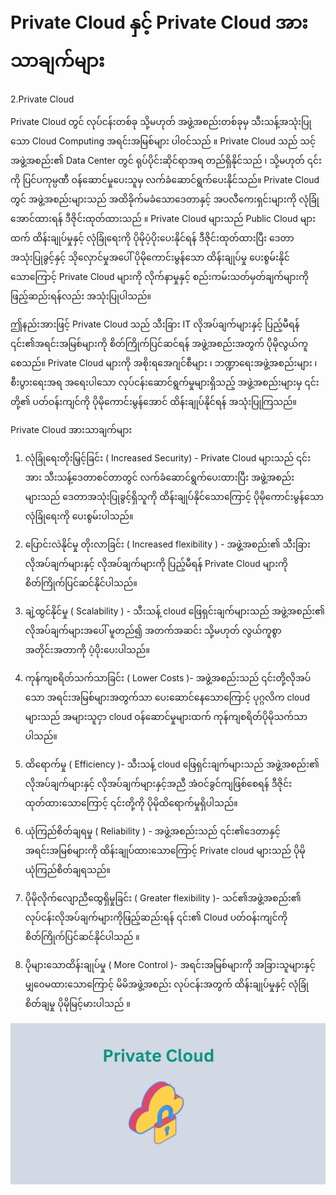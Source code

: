 # Private Cloud နှင့် Private Cloud အားသာချက်များ


2.Private Cloud 


Private Cloud တွင် လုပ်ငန်းတစ်ခု သို့မဟုတ် အဖွဲ့အစည်းတစ်ခုမှ သီးသန့်အသုံးပြုသော Cloud Computing အရင်းအမြစ်များ ပါဝင်သည် ။ Private Cloud သည် သင့်အဖွဲ့အစည်း၏ Data Center တွင် ရုပ်ပိုင်းဆိုင်ရာအရ တည်ရှိနိုင်သည် ၊ သို့မဟုတ် ၎င်းကို ပြင်ပကုမ္ပဏီ ဝန်ဆောင်မှုပေးသူမှ လက်ခံဆောင်ရွက်ပေးနိုင်သည်။ Private Cloud တွင် အဖွဲ့အစည်းများသည် အထိခိုက်မခံသောဒေတာနှင့် အပလီကေးရှင်းများကို လုံခြုံအောင်ထားရန် ဒီဇိုင်းထုတ်ထားသည် ။ Private Cloud များသည် Public Cloud များထက် ထိန်းချုပ်မှုနှင့် လုံခြုံရေးကို ပိုမိုပံ့ပိုးပေးနိုင်ရန် ဒီဇိုင်းထုတ်ထားပြီး ဒေတာအသုံးပြုခွင့်နှင့် သိုလှောင်မှုအပေါ် ပိုမိုကောင်းမွန်သော ထိန်းချုပ်မှု ပေးစွမ်းနိုင်သောကြောင့် Private Cloud များကို လိုက်နာမှုနှင့် စည်းကမ်းသတ်မှတ်ချက်များကို ဖြည့်ဆည်းရန်လည်း အသုံးပြုပါသည်။

ဤနည်းအားဖြင့် Private Cloud သည် သီးခြား IT လိုအပ်ချက်များနှင့် ပြည့်မီရန် ၎င်း၏အရင်းအမြစ်များကို စိတ်ကြိုက်ပြင်ဆင်ရန် အဖွဲ့အစည်းအတွက် ပိုမိုလွယ်ကူစေသည်။ Private Cloud များကို အစိုးရအေဂျင်စီများ ၊ ဘဏ္ဍာရေးအဖွဲ့အစည်းများ ၊ စီးပွားရေးအရ အရေးပါသော လုပ်ငန်းဆောင်ရွက်မှုများရှိသည့် အဖွဲ့အစည်းများမှ ၎င်းတို့၏ ပတ်ဝန်းကျင်ကို ပိုမိုကောင်းမွန်အောင် ထိန်းချုပ်နိုင်ရန် အသုံးပြုကြသည်။

Private Cloud အားသာချက်များ

1. လုံခြုံရေးတိုးမြှင့်ခြင်း ( Increased Security) - Private Cloud များသည် ၎င်းအား သီးသန့်ဒေတာစင်တာတွင် လက်ခံဆောင်ရွက်ပေးထားပြီး အဖွဲ့အစည်းများသည် ဒေတာအသုံးပြုခွင့်ရှိသူကို ထိန်းချုပ်နိုင်သောကြောင့် ပိုမိုကောင်းမွန်သောလုံခြုံရေးကို ပေးစွမ်းပါသည်။

2. ပြောင်းလဲနိုင်မှု တိုးလာခြင်း ( Increased flexibility ) - အဖွဲ့အစည်း၏ သီးခြားလိုအပ်ချက်များနှင့် လိုအပ်ချက်များကို ပြည့်မီရန် Private Cloud များကို စိတ်ကြိုက်ပြင်ဆင်နိုင်ပါသည်။

3. ချဲ့ထွင်နိုင်မှု ( Scalability ) - သီးသန့် cloud ဖြေရှင်းချက်များသည် အဖွဲ့အစည်း၏ လိုအပ်ချက်များအပေါ် မူတည်၍ အတက်အဆင်း သို့မဟုတ် လွယ်ကူစွာ အတိုင်းအတာကို ပံ့ပိုးပေးပါသည်။

4. ကုန်ကျစရိတ်သက်သာခြင်း ( Lower Costs )- အဖွဲ့အစည်းသည် ၎င်းတို့လိုအပ်သော အရင်းအမြစ်များအတွက်သာ ပေးဆောင်နေသောကြောင့် ပုဂ္ဂလိက cloud များသည် အများသူငှာ cloud ဝန်ဆောင်မှုများထက် ကုန်ကျစရိတ်ပိုမိုသက်သာပါသည်။

5. ထိရောက်မှု ( Efficiency )- သီးသန့် cloud ဖြေရှင်းချက်များသည် အဖွဲ့အစည်း၏ လိုအပ်ချက်များနှင့် လိုအပ်ချက်များနှင့်အညီ အံဝင်ခွင်ကျဖြစ်စေရန် ဒီဇိုင်းထုတ်ထားသောကြောင့် ၎င်းတို့ကို ပိုမိုထိရောက်မှုရှိပါသည်။

6. ယုံကြည်စိတ်ချရမှု ( Reliability ) - အဖွဲ့အစည်းသည် ၎င်း၏ဒေတာနှင့် အရင်းအမြစ်များကို ထိန်းချုပ်ထားသောကြောင့် Private cloud များသည် ပိုမိုယုံကြည်စိတ်ချရသည်။

7. ပိုမိုလိုက်လျောညီထွေရှိမှုခြင်း ( Greater flexibility )- သင်၏အဖွဲ့အစည်း၏ လုပ်ငန်းလိုအပ်ချက်များကိုဖြည့်ဆည်းရန် ၎င်း၏ Cloud ပတ်ဝန်းကျင်ကို စိတ်ကြိုက်ပြင်ဆင်နိုင်ပါသည် ။

8. ပိုများသောထိန်းချုပ်မှု ( More Control )- အရင်းအမြစ်များကို အခြားသူများနှင့် မျှဝေမထားသောကြောင့် မိမိအဖွဲ့အစည်း လုပ်ငန်းအတွက် ထိန်းချုပ်မှုနှင့် လုံခြုံစိတ်ချမှု ပိုမိုမြင့်မားပါသည် ။

<div align="center">
</div>
<img alt="demo" src="/image/9.png" />
<br/>
